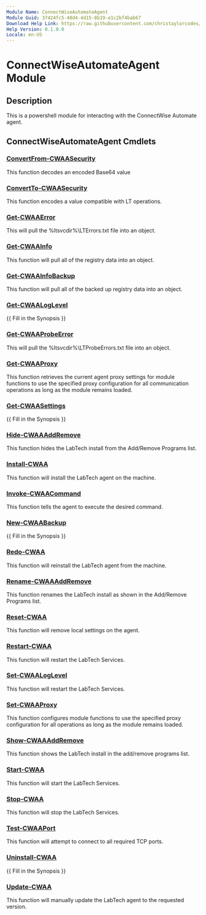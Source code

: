 ```yaml
---
Module Name: ConnectWiseAutomateAgent
Module Guid: 37424fc5-48d4-4d15-8b19-e1c2bf4bab67
Download Help Link: https://raw.githubusercontent.com/christaylorcodes/ConnectWiseAutomateAgent/main/ConnectWiseAutomateAgent/en-US/ConnectWiseAutomateAgent-help.xml
Help Version: 0.1.0.0
Locale: en-US
---
```


# ConnectWiseAutomateAgent Module
## Description
This is a powershell module for interacting with the ConnectWise Automate agent.

## ConnectWiseAutomateAgent Cmdlets
### [ConvertFrom-CWAASecurity](Docs/ConvertFrom-CWAASecurity.md)
This function decodes an encoded Base64 value

### [ConvertTo-CWAASecurity](Docs/ConvertTo-CWAASecurity.md)
This function encodes a value compatible with LT operations.

### [Get-CWAAError](Docs/Get-CWAAError.md)
This will pull the %ltsvcdir%\LTErrors.txt file into an object.

### [Get-CWAAInfo](Docs/Get-CWAAInfo.md)
This function will pull all of the registry data into an object.

### [Get-CWAAInfoBackup](Docs/Get-CWAAInfoBackup.md)
This function will pull all of the backed up registry data into an object.

### [Get-CWAALogLevel](Docs/Get-CWAALogLevel.md)
{{ Fill in the Synopsis }}

### [Get-CWAAProbeError](Docs/Get-CWAAProbeError.md)
This will pull the %ltsvcdir%\LTProbeErrors.txt file into an object.

### [Get-CWAAProxy](Docs/Get-CWAAProxy.md)
This function retrieves the current agent proxy settings for module functions
to use the specified proxy configuration for all communication operations as
long as the module remains loaded.

### [Get-CWAASettings](Docs/Get-CWAASettings.md)
{{ Fill in the Synopsis }}

### [Hide-CWAAAddRemove](Docs/Hide-CWAAAddRemove.md)
This function hides the LabTech install from the Add/Remove Programs list.

### [Install-CWAA](Docs/Install-CWAA.md)
This function will install the LabTech agent on the machine.

### [Invoke-CWAACommand](Docs/Invoke-CWAACommand.md)
This function tells the agent to execute the desired command.

### [New-CWAABackup](Docs/New-CWAABackup.md)
{{ Fill in the Synopsis }}

### [Redo-CWAA](Docs/Redo-CWAA.md)
This function will reinstall the LabTech agent from the machine.

### [Rename-CWAAAddRemove](Docs/Rename-CWAAAddRemove.md)
This function renames the LabTech install as shown in the Add/Remove Programs list.

### [Reset-CWAA](Docs/Reset-CWAA.md)
This function will remove local settings on the agent.

### [Restart-CWAA](Docs/Restart-CWAA.md)
This function will restart the LabTech Services.

### [Set-CWAALogLevel](Docs/Set-CWAALogLevel.md)
This function will restart the LabTech Services.

### [Set-CWAAProxy](Docs/Set-CWAAProxy.md)
This function configures module functions to use the specified proxy
configuration for all operations as long as the module remains loaded.

### [Show-CWAAAddRemove](Docs/Show-CWAAAddRemove.md)
This function shows the LabTech install in the add/remove programs list.

### [Start-CWAA](Docs/Start-CWAA.md)
This function will start the LabTech Services.

### [Stop-CWAA](Docs/Stop-CWAA.md)
This function will stop the LabTech Services.

### [Test-CWAAPort](Docs/Test-CWAAPort.md)
This function will attempt to connect to all required TCP ports.

### [Uninstall-CWAA](Docs/Uninstall-CWAA.md)
{{ Fill in the Synopsis }}

### [Update-CWAA](Docs/Update-CWAA.md)
This function will manually update the LabTech agent to the requested version.

